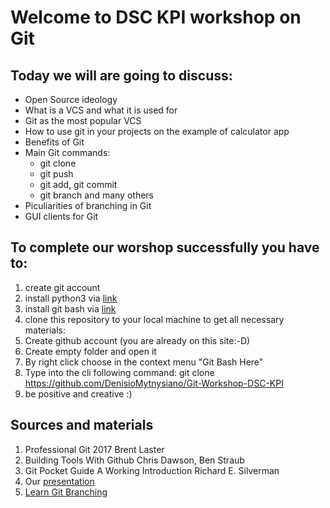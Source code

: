 # Welcome to DSC KPI workshop on Git
## Today we will are going to discuss:
- Open Source ideology
- What is a VCS and what it is used for
- Git as the most popular VCS
- How to use git in your projects on the example of calculator app
- Benefits of Git
- Main Git commands:
  - git clone
  - git push
  - git add, git commit
  - git branch and many others
- Piculiarities of branching in Git
- GUI clients for Git

## To complete our worshop successfully you have to:
1. create git account
2. install python3 via [link](https://www.python.org/downloads/)
3. install git bash via [link](https://git-scm.com/downloads)
4. clone this repository to your local machine to get all necessary materials:
  1. Create github account (you are already on this site:-D)
  2. Create empty folder and open it
  3. By right click choose in the context menu "Git Bash Here"
  4. Type into the cli following command: git clone https://github.com/DenisioMytnysiano/Git-Workshop-DSC-KPI
5. be positive and creative :)

## Sources and materials
1. Professional Git 2017 Brent Laster
2. Building Tools With Github Chris Dawson, Ben Straub
3. Git Pocket Guide A Working Introduction Richard E. Silverman
4. Our [presentation]()
5. [Learn Git Branching](https://learngitbranching.js.org/?locale=ru_RU)

